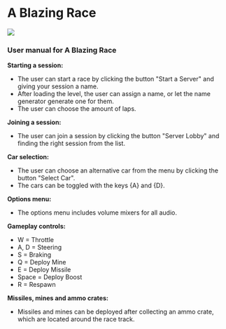 # A Blazing Race
![](https://i.imgur.com/mgxVnni.png)

### User manual for A Blazing Race

**Starting a session:**
- The user can start a race by clicking the button "Start a Server" and giving your session a name.
- After loading the level, the user can assign a name, or let the name generator generate one for them.
- The user can choose the amount of laps.

**Joining a session:**
- The user can join a session by clicking the button "Server Lobby" and finding the right session from the list.

**Car selection:**
- The user can choose an alternative car from the menu by clicking the button "Select Car".
- The cars can be toggled with the keys {A} and {D}.

**Options menu:**
- The options menu includes volume mixers for all audio.

**Gameplay controls:**
- W = Throttle
- A, D = Steering
- S = Braking
- Q = Deploy Mine
- E = Deploy Missile
- Space = Deploy Boost
- R = Respawn

**Missiles, mines and ammo crates:**
- Missiles and mines can be deployed after collecting an ammo crate, which are located around the race track.
